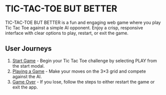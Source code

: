 # TIC-TAC-TOE BUT BETTER

TIC-TAC-TOE BUT BETTER is a fun and engaging web game where you play Tic Tac Toe against a simple AI opponent. Enjoy a crisp, responsive interface with clear options to play, restart, or exit the game.

## User Journeys

1. [Start Game](docs/journeys/start-game.md) - Begin your Tic Tac Toe challenge by selecting PLAY from the start modal.
2. [Playing a Game](docs/journeys/playing-game.md) - Make your moves on the 3×3 grid and compete against the AI.
3. [Game Over](docs/journeys/game-over.md) - If you lose, follow the steps to either restart the game or exit the app.